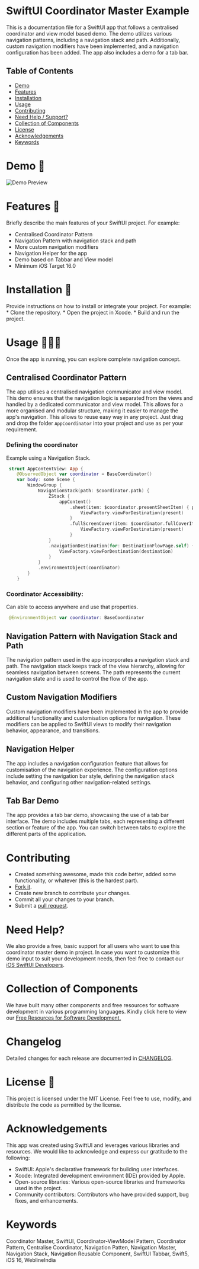
# SwiftUI Coordinator Master Example

This is a documentation file for a SwiftUI app that follows a centralised coordinator and view model based demo. The demo utilizes various navigation patterns, including a navigation stack and path. Additionally, custom navigation modifiers have been implemented, and a navigation configuration has been added. The app also includes a demo for a tab bar.

## Table of Contents 

- [Demo](#Demo)
- [Features](#Features)
- [Installation](#Installation)
- [Usage](#Installation)
- [Contributing](#Contributing)
- [Need Help / Support?](#need-help)
- [Collection of Components](#collection-of-Components)
- [License](#License)
- [Acknowledgements](#Acknowledgements)
- [Keywords](#keywords)

# Demo 📱

<img src="./demo.gif" alt="Demo Preview">

# Features 🥳

Briefly describe the main features of your SwiftUI project. For example:
* Centralised Coordinator Pattern
* Navigation Pattern with navigation stack and path
* More custom navigation modifiers
* Navigation Helper for the app
* Demo based on Tabbar and View model
* Minimum iOS Target 16.0

# Installation 💾

Provide instructions on how to install or integrate your project. For example:
    * Clone the repository.
    * Open the project in Xcode.
    * Build and run the project.

# Usage 👩🏾‍🔬

Once the app is running, you can explore complete navigation concept.

## Centralised Coordinator Pattern
The app utilises a centralised navigation communicator and view model. This demo ensures that the navigation logic is separated from the views and handled by a dedicated communicator and view model. This allows for a more organised and modular structure, making it easier to manage the app's navigation. 
This allows to reuse easy way in any project. Just drag and drop the folder `AppCoordinator` into your project and use as per your requirement.

### Defining the coordinator
Example using a Navigation Stack.

```swift
 struct AppContentView: App {
    @ObservedObject var coordinator = BaseCoordinator()
    var body: some Scene {
        WindowGroup {
            NavigationStack(path: $coordinator.path) {
                ZStack {
                    appContent()
                        .sheet(item: $coordinator.presentSheetItem) { present in
                            ViewFactory.viewForDestination(present)
                        }
                        .fullScreenCover(item: $coordinator.fullCoverItem) { present in
                            ViewFactory.viewForDestination(present)
                        }
                }
                .navigationDestination(for: DestinationFlowPage.self) { destination in
                    ViewFactory.viewForDestination(destination)
                }
            }
            .environmentObject(coordinator)
        }
    }
```

### Coordinator Accessibility: 
Can able to access anywhere and use that properties.

```swift
 @EnvironmentObject var coordinator: BaseCoordinator
 ```

## Navigation Pattern with Navigation Stack and Path

The navigation pattern used in the app incorporates a navigation stack and path. The navigation stack keeps track of the view hierarchy, allowing for seamless navigation between screens. The path represents the current navigation state and is used to control the flow of the app.

## Custom Navigation Modifiers

Custom navigation modifiers have been implemented in the app to provide additional functionality and customisation options for navigation. These modifiers can be applied to SwiftUI views to modify their navigation behavior, appearance, and transitions.

## Navigation Helper

The app includes a navigation configuration feature that allows for customisation of the navigation experience. The configuration options include setting the navigation bar style, defining the navigation stack behavior, and configuring other navigation-related settings.

## Tab Bar Demo

The app provides a tab bar demo, showcasing the use of a tab bar interface. The demo includes multiple tabs, each representing a different section or feature of the app. You can switch between tabs to explore the different parts of the application.

# Contributing

- Created something awesome, made this code better, added some functionality, or whatever (this is the hardest part).
- [Fork it](http://help.github.com/forking/).
- Create new branch to contribute your changes.
- Commit all your changes to your branch.
- Submit a [pull request](http://help.github.com/pull-requests/).


# Need Help? 

We also provide a free, basic support for all users who want to use this coordinator master demo in project. In case you want to customize this demo input to suit your development needs, then feel free to contact our [iOS SwiftUI Developers](https://www.weblineindia.com/hire-ios-app-developers.html).

# Collection of Components

 We have built many other components and free resources for software development in various programming languages. Kindly click here to view our [Free Resources for Software Development.](https://www.weblineindia.com/software-development-resources.html)
 
# Changelog

 Detailed changes for each release are documented in [CHANGELOG](./CHANGELOG).

# License 📃

This project is licensed under the MIT License. Feel free to use, modify, and distribute the code as permitted by the license.

# Acknowledgements

This app was created using SwiftUI and leverages various libraries and resources. We would like to acknowledge and express our gratitude to the following:
* SwiftUI: Apple's declarative framework for building user interfaces.
* Xcode: Integrated development environment (IDE) provided by Apple.
* Open-source libraries: Various open-source libraries and frameworks used in the project.
* Community contributors: Contributors who have provided support, bug fixes, and enhancements.

# Keywords

Coordinator Master, SwiftUI, Coordinator-ViewModel Pattern, Coordinator Pattern, Centralise Coordinator, Navigation Patten, Navigation Master, Navigation Stack, Navigation Reusable Component, SwiftUI Tabbar, Swift5, iOS 16, WeblineIndia
